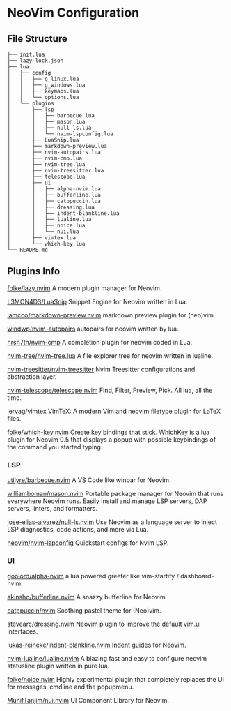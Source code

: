# NeoVim Configuration

## File Structure

```text
├── init.lua
├── lazy-lock.json
├── lua
│   ├── config
│   │   ├── g_linux.lua
│   │   ├── g_windows.lua
│   │   ├── keymaps.lua
│   │   └── options.lua
│   └── plugins
│       ├── lsp
│       │   ├── barbecue.lua
│       │   ├── mason.lua
│       │   ├── null-ls.lua
│       │   └── nvim-lspconfig.lua
│       ├── LuaSnip.lua
│       ├── markdown-preview.lua
│       ├── nvim-autopairs.lua
│       ├── nvim-cmp.lua
│       ├── nvim-tree.lua
│       ├── nvim-treesitter.lua
│       ├── telescope.lua
│       ├── ui
│       │   ├── alpha-nvim.lua
│       │   ├── bufferline.lua
│       │   ├── catppuccin.lua
│       │   ├── dressing.lua
│       │   ├── indent-blankline.lua
│       │   ├── lualine.lua
│       │   ├── noice.lua
│       │   └── nui.lua
│       ├── vimtex.lua
│       └── which-key.lua
└── README.md
```

## Plugins Info

[folke/lazy.nvim](https://github.com/folke/lazy.nvim)
A modern plugin manager for Neovim.

[L3MON4D3/LuaSnip](https://github.com/L3MON4D3/LuaSnip)
Snippet Engine for Neovim written in Lua.

[iamcco/markdown-preview.nvim](https://github.com/iamcco/markdown-preview.nvim)
markdown preview plugin for (neo)vim.

[windwp/nvim-autopairs](https://github.com/windwp/nvim-autopairs)
autopairs for neovim written by lua.

[hrsh7th/nvim-cmp](https://github.com/hrsh7th/nvim-cmp)
A completion plugin for neovim coded in Lua.

[nvim-tree/nvim-tree.lua](https://github.com/nvim-tree/nvim-tree.lua)
A file explorer tree for neovim written in lualine.

[nvim-treesitter/nvim-treesitter](https://github.com/nvim-treesitter/nvim-treesitter)
Nvim Treesitter configurations and abstraction layer.

[nvim-telescope/telescope.nvim](https://github.com/nvim-telescope/telescope.nvim)
Find, Filter, Preview, Pick. All lua, all the time.

[lervag/vimtex](https://github.com/lervag/vimtex)
VimTeX: A modern Vim and neovim filetype plugin for LaTeX files.

[folke/which-key.nvim](https://github.com/folke/which-key.nvim)
Create key bindings that stick. WhichKey is a lua plugin for Neovim 0.5 that displays a popup with possible keybindings of the command you started typing.

### LSP

[utilyre/barbecue.nvim](https://github.com/utilyre/barbecue.nvim)
A VS Code like winbar for Neovim.

[williamboman/mason.nvim](https://github.com/williamboman/mason.nvim)
Portable package manager for Neovim that runs everywhere Neovim runs. Easily install and manage LSP servers, DAP servers, linters, and formatters.

[jose-elias-alvarez/null-ls.nvim](https://github.com/jose-elias-alvarez/null-ls.nvim)
Use Neovim as a language server to inject LSP diagnostics, code actions, and more via Lua.

[neovim/nvim-lspconfig](https://github.com/neovim/nvim-lspconfig)
Quickstart configs for Nvim LSP.

### UI

[goolord/alpha-nvim](https://github.com/goolord/alpha-nvim)
a lua powered greeter like vim-startify / dashboard-nvim.

[akinsho/bufferline.nvim](https://github.com/akinsho/bufferline.nvim)
A snazzy bufferline for Neovim.

[catppuccin/nvim](https://github.com/catppuccin/nvim)
Soothing pastel theme for (Neo)vim.

[stevearc/dressing.nvim](https://github.com/stevearc/dressing.nvim)
Neovim plugin to improve the default vim.ui interfaces.

[lukas-reineke/indent-blankline.nvim](https://github.com/lukas-reineke/indent-blankline.nvim)
Indent guides for Neovim.

[nvim-lualine/lualine.nvim](https://github.com/nvim-lualine/lualine.nvim)
A blazing fast and easy to configure neovim statusline plugin written in pure lua.

[folke/noice.nvim](https://github.com/folke/noice.nvim)
Highly experimental plugin that completely replaces the UI for messages, cmdline and the popupmenu.

[MunifTanjim/nui.nvim](https://github.com/MunifTanjim/nui.nvim)
UI Component Library for Neovim.

